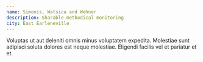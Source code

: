 ```yaml
---
name: Simonis, Watsica and Wehner
description: Sharable methodical monitoring
city: East Earleneville
---
```

Voluptas ut aut deleniti omnis minus voluptatem expedita. Molestiae sunt adipisci soluta dolores est neque molestiae. Eligendi facilis vel et pariatur et et.
